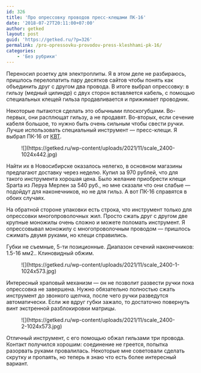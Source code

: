 ```yaml
---
id: 326
title: 'Про опрессовку проводов пресс-клещами ПК-16'
date: '2018-07-27T20:11:00+07:00'
author: getked
layout: post
guid: 'https://getked.ru/?p=326'
permalink: /pro-opressovku-provodov-press-kleshhami-pk-16/
categories:
    - 'Без рубрики'
---
```


Переносил розетку для электроплиты. Я в этом деле не разбираюсь, пришлось перелопатить пару десятков сайтов чтобы понять как объединить друг с другом два провода. В итоге выбрал опрессовку: в гильзу (медный цилиндр) с двух сторон вставляется кабель, с помощью специальных клещей гильза продавливается и прижимает проводник.

Некоторые пытаются сделать это обычными плоскогубцами. Во-первых, они расплющат гильзу, а не продавят. Во-вторых, если сечение кабеля большое, то нужно быть очень сильным чтобы свести ручки. Лучше использовать специальный инструмент — пресс-клещи. Я выбрал ПК-16 от [КВТ](http://kvt.su/).

<figure class="wp-block-image size-large">![](https://getked.ru/wp-content/uploads/2021/11/scale_2400-1024x442.jpg)</figure>Найти их в Новосибирске оказалось нелегко, в основном магазины предлагают доставку через неделю. Купил за 970 рублей, что для такого инструмента хорошая цена. Было желание приобрести клещи Sparta из Леруа Мерлен за 540 руб., но мне сказали что они слабые — подойдут для наконечников, но не для гильз. А вот ПК-16 справятся в обоих случаях.

На обратной стороне упаковки есть строка, что инструмент только для опрессовки многопроволочных жил. Просто сжать друг с другом две крупные моножилы очень сложно и можете поломать инструмент. Я опрессовывал моножилу с многопроволочным проводом — пришлось сжимать двумя руками, но клещи справились.

Губки не съемные, 5-ти позиционные. Диапазон сечений наконечников: 1.5-16 мм2.. Клиновидный обжим.

<figure class="wp-block-image size-large">![](https://getked.ru/wp-content/uploads/2021/11/scale_2400-1-1024x573.jpg)</figure>Интересный храповый механизм — он не позволит развести ручки пока опрессовка не завершена. Нужно обязательно полностью сжать инструмент до звонкого щелчка, после чего ручки разведутся автоматически. Если же вдруг губки зажало, то достаточно повернуть винт экстренной разблокировки матрицы.

<figure class="wp-block-image size-large">![](https://getked.ru/wp-content/uploads/2021/11/scale_2400-2-1024x573.jpg)</figure>Отличный инструмент, с его помощью обжал гильзами три провода. Контакт получился хорошим: соединение не греется, попытка разорвать руками провалилась. Некоторые мне советовали сделать скрутку и пропаять, но теперь я знаю что есть более интересный вариант.
